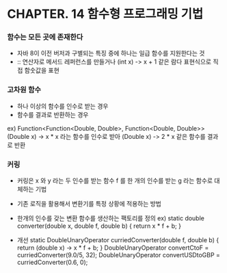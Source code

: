 # CHAPTER. 14 함수형 프로그래밍 기법

### 함수는 모든 곳에 존재한다
  * 자바 8이 이전 버저과 구별되는 특징 중에 하나는 일급 함수를 지원한다는 것
  * :: 연산자로 메서드 레퍼런스를 만들거나 (int x) -> x + 1 같은 람다 표현식으로 직접 함숫값을 표현



### 고차원 함수
  * 하나 이상의 함수를 인수로 받는 경우
  * 함수를 결과로 반환하는 경우
  
ex) Function<Function<Double, Double>, Function<Double, Double>>
(Double x) -> x * x 라는 함수를 인수로 받아 (Double x) -> 2 * x 같은 함수를 결과로 반환



### 커링
  * 커링은 x 와 y 라는 두 인수를 받는 함수 f 를 한 개의 인수를 받는 g 라는 함수로 대체하는 기법
  * 기존 로직을 활용해서 변환기를 특정 상황에 적용하는 방법
  * 한개의 인수를 갖는 변환 함수를 생산하는 팩토리를 정의
ex) static double converter(double x, double f, double b) {
		  return x * f + b;
    }

  * 개선
    static DoubleUnaryOperator curriedConverter(double f, double b) {
		  return (double x) -> x * f + b;
    }
    DoubleUnaryOperator convertCtoF = curriedConverter(9.0/5, 32);
    DoubleUnaryOperator convertUSDtoGBP = curriedConverter(0.6, 0);
 
